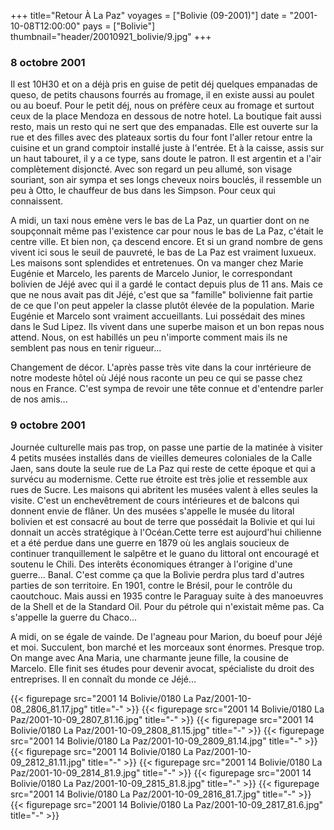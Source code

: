 +++
title="Retour À La Paz"
voyages = ["Bolivie (09-2001)"]
date = "2001-10-08T12:00:00"
pays = ["Bolivie"]
thumbnail="header/20010921_bolivie/9.jpg"
+++
### 8 octobre 2001

Il est 10H30 et on a déjà pris en guise de petit déj quelques empanadas de 
queso, de petits chausons fourrés au fromage, il en existe aussi au poulet ou 
au boeuf. Pour le petit déj, nous on préfère ceux au fromage et surtout ceux 
de la place Mendoza en dessous de notre hotel. La boutique fait aussi resto, 
mais un resto qui ne sert que des empanadas. Elle est ouverte sur la rue et 
des filles avec des plateaux sortis du four font l'aller retour entre la cuisine 
et un grand comptoir installé juste à l'entrée. Et à la caisse, assis sur un 
haut tabouret, il y a ce type, sans doute le patron. Il est argentin et a l'air 
complètement disjoncté. Avec son regard un peu allumé, son visage souriant, 
son air sympa et ses longs cheveux noirs bouclés, il ressemble un peu à Otto, 
le chauffeur de bus dans les Simpson. Pour ceux qui connaissent. 

A midi, un taxi nous emène vers le bas de La Paz, un quartier dont on ne soupçonnait 
même pas l'existence car pour nous le bas de La Paz, c'était le centre ville. 
Et bien non, ça descend encore. Et si un grand nombre de gens vivent ici sous 
le seuil de pauvreté, le bas de La Paz est vraiment luxueux. Les maisons sont 
splendides et entretenues. On va manger chez Marie Eugénie et Marcelo, les parents 
de Marcelo Junior, le correspondant bolivien de Jéjé avec qui il a gardé le 
contact depuis plus de 11 ans. Mais ce que ne nous avait pas dit Jéjé, c'est 
que sa "famille" bolivienne fait partie de ce que l'on peut appeler la classe 
plutôt élevée de la population. Marie Eugénie et Marcelo sont vraiment accueillants. 
Lui possédait des mines dans le Sud Lipez. Ils vivent dans une superbe maison 
et un bon repas nous attend. Nous, on est habillés un peu n'importe comment 
mais ils ne semblent pas nous en tenir rigueur... 

Changement de décor. L'après passe très vite dans la cour inrtérieure de notre 
modeste hôtel où Jéjé nous raconte un peu ce qui se passe chez nous en France. 
C'est sympa de revoir une tête connue et d'entendre parler de nos amis... 

### 9 octobre 2001

Journée culturelle mais pas trop, on passe une partie de la matinée à visiter 
4 petits musées installés dans de vieilles demeures coloniales de la Calle Jaen, 
sans doute la seule rue de La Paz qui reste de cette époque et qui a survécu 
au modernisme. Cette rue étroite est très jolie et ressemble aux rues de Sucre. 
Les maisons qui abritent les musées valent à elles seules la visite. C'est un 
enchevêtrement de cours intérieures et de balcons qui donnent envie de flâner. 
Un des musées s'appelle le musée du litoral bolivien et est consacré au bout 
de terre que possédait la Bolivie et qui lui donnait un accès stratégique à 
l'Océan.Cette terre est aujourd'hui chilienne et a été perdue dans une guerre 
en 1879 où les anglais soucieux de continuer tranquillement le salpêtre et le 
guano du littoral ont encouragé et soutenu le Chili. Des interêts économiques 
étranger à l'origine d'une guerre... Banal. C'est comme ça que la Bolivie perdra 
plus tard d'autres parties de son territoire. En 1901, contre le Brésil, pour 
le contrôle du caoutchouc. Mais aussi en 1935 contre le Paraguay suite à des 
manoeuvres de la Shell et de la Standard Oil. Pour du pétrole qui n'existait 
même pas. Ca s'appelle la guerre du Chaco... 

A midi, on se égale de vainde. De l'agneau pour Marion, du boeuf pour Jéjé 
et moi. Succulent, bon marché et les morceaux sont énormes. Presque trop. On 
mange avec Ana Maria, une charmante jeune fille, la cousine de Marcelo. Elle 
finit ses études pour devenir avocat, spécialiste du droit des entreprises. 
Il en connaît du monde ce Jéjé... 


<div id="TOTO">{{< figurepage src="2001 14 Bolivie/0180 La Paz/2001-10-08_2806_81.17.jpg" title="-"  >}}
{{< figurepage src="2001 14 Bolivie/0180 La Paz/2001-10-09_2807_81.16.jpg" title="-"  >}}
{{< figurepage src="2001 14 Bolivie/0180 La Paz/2001-10-09_2808_81.15.jpg" title="-"  >}}
{{< figurepage src="2001 14 Bolivie/0180 La Paz/2001-10-09_2809_81.14.jpg" title="-"  >}}
{{< figurepage src="2001 14 Bolivie/0180 La Paz/2001-10-09_2812_81.11.jpg" title="-"  >}}
{{< figurepage src="2001 14 Bolivie/0180 La Paz/2001-10-09_2814_81.9.jpg" title="-"  >}}
{{< figurepage src="2001 14 Bolivie/0180 La Paz/2001-10-09_2815_81.8.jpg" title="-"  >}}
{{< figurepage src="2001 14 Bolivie/0180 La Paz/2001-10-09_2816_81.7.jpg" title="-"  >}}
{{< figurepage src="2001 14 Bolivie/0180 La Paz/2001-10-09_2817_81.6.jpg" title="-"  >}}
</DIV>

